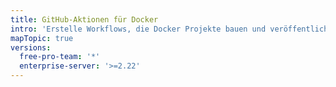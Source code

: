 ```yaml
---
title: GitHub-Aktionen für Docker
intro: 'Erstelle Workflows, die Docker Projekte bauen und veröffentlichen.'
mapTopic: true
versions:
  free-pro-team: '*'
  enterprise-server: '>=2.22'
---
```


